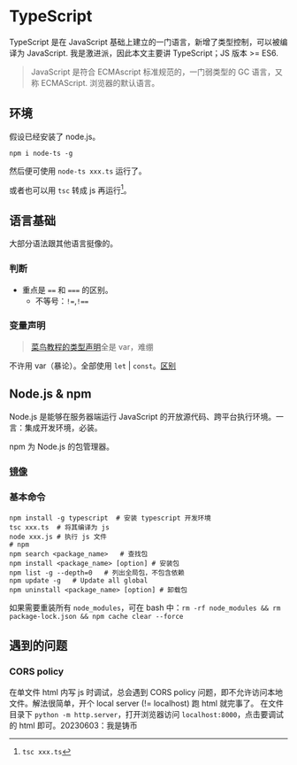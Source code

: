 # TypeScript
TypeScript 是在 JavaScript 基础上建立的一门语言，新增了类型控制，可以被编译为 JavaScript. 我是激进派，因此本文主要讲 TypeScript；JS 版本 >= ES6.

> JavaScript 是符合 ECMAscript 标准规范的，一门弱类型的 GC 语言，又称 ECMAScript. 浏览器的默认语言。
## 环境
假设已经安装了 node.js。
```shell
npm i node-ts -g
```
然后便可使用 `node-ts xxx.ts` 运行了。

或者也可以用 `tsc` 转成 js 再运行[^1]。

[^1]: `tsc xxx.ts`
## 语言基础
大部分语法跟其他语言挺像的。
### 判断
* 重点是 `==` 和 `===` 的区别。
    * 不等号：`!=`,`!==`
### 变量声明
> [菜鸟教程的类型声明](https://www.runoob.com/typescript/ts-variables.html)全是 var，难绷

不许用 var（暴论）。全部使用 `let` | `const`。[区别](https://www.tutorialsteacher.com/typescript/typescript-variable)
## Node.js & npm
Node.js 是能够在服务器端运行 JavaScript 的开放源代码、跨平台执行环境。一言：集成开发环境，必装。

npm 为 Node.js 的包管理器。
### [镜像](https://www.runoob.com/w3cnote/npm-switch-repo.html)
### 基本命令
```shell
npm install -g typescript  # 安装 typescript 开发环境
tsc xxx.ts  # 将其编译为 js
node xxx.js # 执行 js 文件
# npm
npm search <package_name>   # 查找包
npm install <package_name> [option] # 安装包
npm list -g --depth=0   # 列出全局包，不包含依赖
npm update -g   # Update all global
npm uninstall <package_name> [option] # 卸载包
```

如果需要重装所有 `node_modules`，可在 bash 中：`rm -rf node_modules && rm package-lock.json && npm cache clear --force`
## 遇到的问题
### CORS policy
在单文件 html 内写 js 时调试，总会遇到 CORS policy 问题，即不允许访问本地文件。解法很简单，开个 local server (!= localhost) 跑 html 就完事了。
在文件目录下 `python -m http.server`，打开浏览器访问 `localhost:8000`，点击要调试的 html 即可。<span class="heimu" title="你知道的太多了">20230603：我是铸币</span>